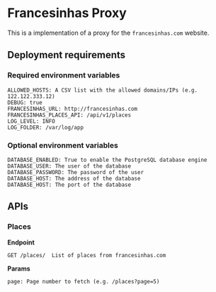 # Francesinhas Proxy

This is a implementation of a proxy for the `francesinhas.com` website.

## Deployment requirements

### Required environment variables
```
ALLOWED_HOSTS: A CSV list with the allowed domains/IPs (e.g. 122.122.333.12)
DEBUG: true
FRANCESINHAS_URL: http://francesinhas.com
FRANCESINHAS_PLACES_API: /api/v1/places
LOG_LEVEL: INFO
LOG_FOLDER: /var/log/app
```

### Optional environment variables
```
DATABASE_ENABLED: True to enable the PostgreSQL database engine
DATABASE_USER: The user of the database
DATABASE_PASSWORD: The password of the user
DATABASE_HOST: The address of the database
DATABASE_HOST: The port of the database
```

## APIs

### Places

**Endpoint**

```
GET /places/  List of places from francesinhas.com
```

**Params**

```
page: Page number to fetch (e.g. /places?page=5)
```